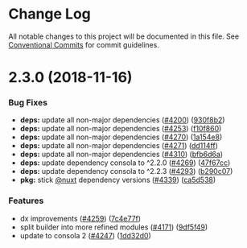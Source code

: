 # Change Log

All notable changes to this project will be documented in this file.
See [Conventional Commits](https://conventionalcommits.org) for commit guidelines.

# 2.3.0 (2018-11-16)


### Bug Fixes

* **deps:** update all non-major dependencies ([#4200](https://github.com/nuxt/nuxt.js/issues/4200)) ([930f8b2](https://github.com/nuxt/nuxt.js/commit/930f8b2))
* **deps:** update all non-major dependencies ([#4253](https://github.com/nuxt/nuxt.js/issues/4253)) ([f10f860](https://github.com/nuxt/nuxt.js/commit/f10f860))
* **deps:** update all non-major dependencies ([#4270](https://github.com/nuxt/nuxt.js/issues/4270)) ([1a154e8](https://github.com/nuxt/nuxt.js/commit/1a154e8))
* **deps:** update all non-major dependencies ([#4271](https://github.com/nuxt/nuxt.js/issues/4271)) ([dd114ff](https://github.com/nuxt/nuxt.js/commit/dd114ff))
* **deps:** update all non-major dependencies ([#4310](https://github.com/nuxt/nuxt.js/issues/4310)) ([bfb6d6a](https://github.com/nuxt/nuxt.js/commit/bfb6d6a))
* **deps:** update dependency consola to ^2.2.0 ([#4269](https://github.com/nuxt/nuxt.js/issues/4269)) ([47f67cc](https://github.com/nuxt/nuxt.js/commit/47f67cc))
* **deps:** update dependency consola to ^2.2.3 ([#4293](https://github.com/nuxt/nuxt.js/issues/4293)) ([b290c07](https://github.com/nuxt/nuxt.js/commit/b290c07))
* **pkg:** stick [@nuxt](https://github.com/nuxt) dependency versions ([#4339](https://github.com/nuxt/nuxt.js/issues/4339)) ([ca5d538](https://github.com/nuxt/nuxt.js/commit/ca5d538))


### Features

* dx improvements ([#4259](https://github.com/nuxt/nuxt.js/issues/4259)) ([7c4e77f](https://github.com/nuxt/nuxt.js/commit/7c4e77f))
* split builder into more refined modules ([#4171](https://github.com/nuxt/nuxt.js/issues/4171)) ([9df5f49](https://github.com/nuxt/nuxt.js/commit/9df5f49))
* update to consola 2 ([#4247](https://github.com/nuxt/nuxt.js/issues/4247)) ([1dd32d0](https://github.com/nuxt/nuxt.js/commit/1dd32d0))
